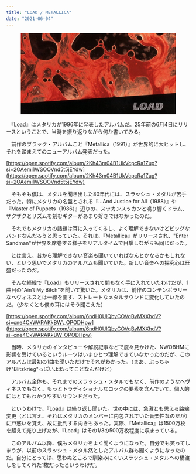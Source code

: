```yaml
---
title: "LOAD / METALLICA"
date: "2021-06-04"
---
```


<figure>

![](/assets/n774742dc35a9_e8f7ed0b673ce33c005c6513a17633dd.jpg)

</figure>

　『Load』はメタリカが1996年に発表したアルバムだ。25年前の6月4日にリリースということで、当時を振り返りながら何か書いてみる。

　前作のブラック・アルバムこと『Metallica（1991）』が世界的に大ヒットし、それを踏まえてのニューアルバム発表だった。

[https://open.spotify.com/album/2Kh43m04B1UkVcpcRa1Zug?si=2OAemi1WSOOVnd5t5jEYdw](https://open.spotify.com/album/2Kh43m04B1UkVcpcRa1Zug?si=2OAemi1WSOOVnd5t5jEYdw)

　そもそも僕は、メタルを聞き出した80年代には、スラッシュ・メタルが苦手だった。特にメタリカの名盤とされる『...And Justice for All（1988）』や『Master of Puppets（1986）』辺りの、スッカンスッカンと鳴り響くドラム、ザクザクとリズムを刻むギターがあまり好きではなかったのだ。

　それでもメタリカの話題は耳に入ってくるし、よく理解できないけどビッグなバンドなんだろうと思っていた。それは、『Metallica』がリリースされ、"Enter Sandman"が世界を席巻する様子をリアルタイムで目撃しながらも同じだった。

　とは言え、昔から理解できない音楽も聞いていればなんとかなるかもしれない、という思いでメタリカのアルバムも聞いていた。新しい音楽への探究心は旺盛だったのだ。

　そんな経緯で『Load』もリリースされて間もなく手に入れていたわけだが、1曲目の"Ain't My Bitch"を聞いて驚いた。メタリカは、前作のコンテンポラリーなヘヴィネスとは一線を画す、ストレートなメタルサウンドに変化していたのだ。（少なくとも僕の耳にはそう聞こえた）

[https://open.spotify.com/album/6ndH0UlQbyCOVqByMXXhdV?si=cne4CxWARAKkBW\_OPODHpw](https://open.spotify.com/album/6ndH0UlQbyCOVqByMXXhdV?si=cne4CxWARAKkBW_OPODHpw)

　当時、メタリカのインタビューや解説記事などで度々見かけた、NWOBHMに影響を受けているというルーツはいまひとつ理解できていなかったのだが、このアルバムは最初の1曲を聞いただけでそれがわかった。（まあ、ぶっちゃけ"Blitzkrieg"っぽいよねってことなんだけど）

　アルバム全体も、それまでのスラッシュ・メタルでもなく、前作のようなヘヴィネスでもなく、もっとトラディショナルなロックの要素を含んでいて、個人的にはとてもわかりやすいサウンドだった。

　というわけで、『Load』は繰り返し聞いた。世の中には、急激とも思える路線変更（とは言え、それはメタリカのメンバーに内包されていた音楽性なのだが）に戸惑いを覚え、故に批判する向きもあった。実際、『Metallica』は1500万枚を超えて売り上げたが、『Load』はその1/3の500万枚程度に収まっている。

　このアルバム以降、僕もメタリカをよく聞くようになった。自分でも笑ってしまうが、以前のスラッシュ・メタル然としたアルバム群も聞くようになったのだ。自分にとっては、思わぬところで馴染みにくいスラッシュ・メタルへの橋渡しをしてくれた1枚だったというわけだ。
